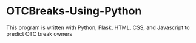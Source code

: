# OTCBreaks-Using-Python
This program is written with Python, Flask, HTML, CSS, and Javascript to predict OTC break owners
